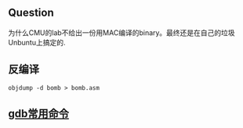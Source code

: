 ## Question
为什么CMU的lab不给出一份用MAC编译的binary。最终还是在自己的垃圾Unbuntu上搞定的.

## 反编译
```
objdump -d bomb > bomb.asm
```

## [gdb常用命令](http://csapp.cs.cmu.edu/2e/docs/gdbnotes-x86-64.pdf)


